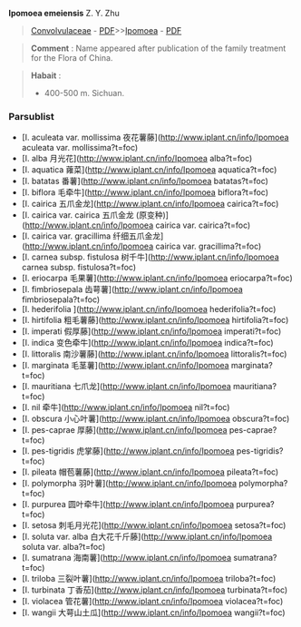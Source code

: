  **Ipomoea emeiensis** Z. Y. Zhu

> [Convolvulaceae](http://www.iplant.cn/info/Convolvulaceae?t=foc) - [PDF](http://www.iplant.cn/foc/pdf/Convolvulaceae.pdf)>>[Ipomoea](http://www.iplant.cn/info/Ipomoea?t=foc) - [PDF](http://www.iplant.cn/foc/pdf/Ipomoea.pdf)


> **Comment** : 
> Name appeared after publication of the family treatment for the Flora of China.


> **Habait** : 
>* 400-500 m. Sichuan.



### Parsublist

* [I.  aculeata var. mollissima  夜花薯藤](http://www.iplant.cn/info/Ipomoea aculeata var. mollissima?t=foc)
* [I.  alba  月光花](http://www.iplant.cn/info/Ipomoea alba?t=foc)
* [I.  aquatica  蕹菜](http://www.iplant.cn/info/Ipomoea aquatica?t=foc)
* [I.  batatas  番薯](http://www.iplant.cn/info/Ipomoea batatas?t=foc)
* [I.  biflora  毛牵牛](http://www.iplant.cn/info/Ipomoea biflora?t=foc)
* [I.  cairica  五爪金龙](http://www.iplant.cn/info/Ipomoea cairica?t=foc)
* [I.  cairica var. cairica  五爪金龙 (原变种)](http://www.iplant.cn/info/Ipomoea cairica var. cairica?t=foc)
* [I.  cairica var. gracillima  纤细五爪金龙](http://www.iplant.cn/info/Ipomoea cairica var. gracillima?t=foc)
* [I.  carnea subsp. fistulosa  树千牛](http://www.iplant.cn/info/Ipomoea carnea subsp. fistulosa?t=foc)
* [I.  eriocarpa  毛果薯](http://www.iplant.cn/info/Ipomoea eriocarpa?t=foc)
* [I.  fimbriosepala  齿萼薯](http://www.iplant.cn/info/Ipomoea fimbriosepala?t=foc)
* [I.  hederifolia  ](http://www.iplant.cn/info/Ipomoea hederifolia?t=foc)
* [I.  hirtifolia  粗毛薯藤](http://www.iplant.cn/info/Ipomoea hirtifolia?t=foc)
* [I.  imperati  假厚藤](http://www.iplant.cn/info/Ipomoea imperati?t=foc)
* [I.  indica  变色牵牛](http://www.iplant.cn/info/Ipomoea indica?t=foc)
* [I.  littoralis  南沙薯藤](http://www.iplant.cn/info/Ipomoea littoralis?t=foc)
* [I.  marginata  毛茎薯](http://www.iplant.cn/info/Ipomoea marginata?t=foc)
* [I.  mauritiana  七爪龙](http://www.iplant.cn/info/Ipomoea mauritiana?t=foc)
* [I.  nil  牵牛](http://www.iplant.cn/info/Ipomoea nil?t=foc)
* [I.  obscura  小心叶薯](http://www.iplant.cn/info/Ipomoea obscura?t=foc)
* [I.  pes-caprae  厚藤](http://www.iplant.cn/info/Ipomoea pes-caprae?t=foc)
* [I.  pes-tigridis  虎掌藤](http://www.iplant.cn/info/Ipomoea pes-tigridis?t=foc)
* [I.  pileata  帽苞薯藤](http://www.iplant.cn/info/Ipomoea pileata?t=foc)
* [I.  polymorpha  羽叶薯](http://www.iplant.cn/info/Ipomoea polymorpha?t=foc)
* [I.  purpurea  圆叶牵牛](http://www.iplant.cn/info/Ipomoea purpurea?t=foc)
* [I.  setosa  刺毛月光花](http://www.iplant.cn/info/Ipomoea setosa?t=foc)
* [I.  soluta var. alba  白大花千斤藤](http://www.iplant.cn/info/Ipomoea soluta var. alba?t=foc)
* [I.  sumatrana  海南薯](http://www.iplant.cn/info/Ipomoea sumatrana?t=foc)
* [I.  triloba  三裂叶薯](http://www.iplant.cn/info/Ipomoea triloba?t=foc)
* [I.  turbinata  丁香茄](http://www.iplant.cn/info/Ipomoea turbinata?t=foc)
* [I.  violacea  管花薯](http://www.iplant.cn/info/Ipomoea violacea?t=foc)
* [I.  wangii  大萼山土瓜](http://www.iplant.cn/info/Ipomoea wangii?t=foc)
